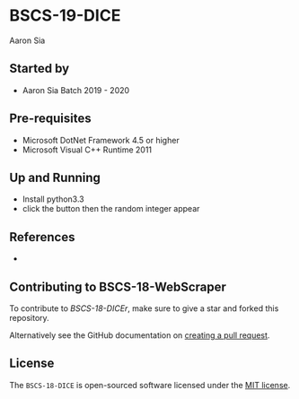 # BSCS-19-DICE
Aaron Sia

## Started by
- Aaron Sia Batch  2019 - 2020 

## Pre-requisites
- Microsoft DotNet Framework 4.5 or higher
- Microsoft Visual C++ Runtime 2011

## Up and Running
- Install python3.3
- click the button then the random integer appear

## References
- 
## Contributing to BSCS-18-WebScraper
To contribute to *BSCS-18-DICEr*, make sure to give a star and forked this repository.

Alternatively see the GitHub documentation on [creating a pull request](https://help.github.com/en/github/collaborating-with-issues-and-pull-requests/creating-a-pull-request).

## License
The `BSCS-18-DICE` is open-sourced software licensed under the [MIT license](http://opensource.org/licenses/MIT).
